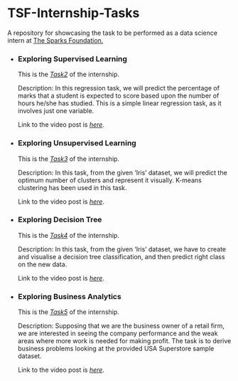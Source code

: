# TSF-Internship-Tasks
A repository for showcasing the task to be performed as a data science intern at [The Sparks Foundation.](https://www.thesparksfoundationsingapore.org/)

  * ### Exploring Supervised Learning

     This is the [*Task2*](https://github.com/aditya-chavda/TSF-Internship-Tasks/blob/master/Task2_TSF.ipynb) of the internship.
     
     Description: In this regression task, we will predict the percentage of marks that a student is expected to score based upon the number of hours he/she has studied. This is a simple linear regression task, as it involves just one variable.
          
     Link to the video post is [*here*](https://www.linkedin.com/posts/aditya-chavda_datascience-machinelearning-linearregression-activity-6709661126264795136-jgll).
     
  * ### Exploring Unsupervised Learning

     This is the [*Task3*](https://github.com/aditya-chavda/TSF-Internship-Tasks/blob/master/Task3_TSF.ipynb) of the internship.
     
     Description: In this task, from the given ‘Iris’ dataset, we will predict the optimum number of clusters and represent it visually. K-means clustering has been used in this task.
          
     Link to the video post is [*here*](https://www.linkedin.com/posts/aditya-chavda_datascience-machinelearning-kmeans-activity-6711950712500305920-iedF).

  * ### Exploring Decision Tree

     This is the [*Task4*](https://github.com/aditya-chavda/TSF-Internship-Tasks/blob/master/Task4_TSF.ipynb) of the internship.
     
     Description: In this task, from the given ‘Iris’ dataset, we have to create and visualise a decision tree classification, and then predict right class on the new data.
          
     Link to the video post is [*here*](https://www.linkedin.com/posts/aditya-chavda_datascience-machinelearning-kmeans-activity-6711950712500305920-iedF).
     
  * ### Exploring Business Analytics

     This is the [*Task5*](https://github.com/aditya-chavda/TSF-Internship-Tasks/blob/master/Task5_TSF.ipynb) of the internship.
     
     Description: Supposing that we are the business owner of a retail firm, we are interested in seeing the company performance and the weak areas where more work is needed for making profit. The task is to derive business problems looking at the provided USA Superstore sample dataset.
          
     Link to the video post is [*here*](https://www.linkedin.com/posts/aditya-chavda_datascience-machinelearning-kmeans-activity-6711950712500305920-iedF).     
